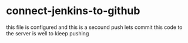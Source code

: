 # connect-jenkins-to-github
this file is configured and this is a secound push 
lets commit this code to the server 
is well to kieep pushing 
